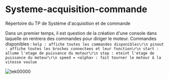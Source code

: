 # Systeme-acquisition-commande
Répertoire du TP de Système d'acquisition et de commande

Dans un premier temps, il est question de la création d'une console dans laquelle on rentrera des commandes pour diriger le moteur.
Commandes disponibles : 
``help : affiche toutes les commandes disponibles\r\n
pinout : affiche toutes les broches connectees et leur fonction\r\n
start : allume l'etage de puissance du moteur\r\n
stop : eteint l'etage de puissance du moteur\r\n
speed = <alpha> : fait tourner le moteur à la vitesse voulue``

![tek00000](https://user-images.githubusercontent.com/86347317/141968295-56410056-098b-42b9-88f9-33dc8b2ca38a.png)
